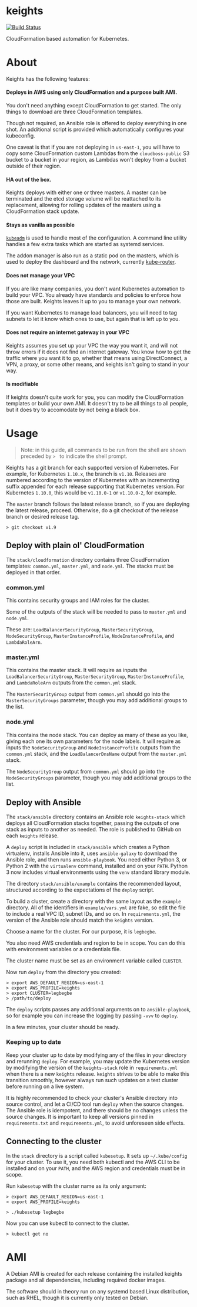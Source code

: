 # keights

[![Build Status](https://travis-ci.org/cloudboss/keights.svg?branch=master)](https://travis-ci.org/cloudboss/keights)

CloudFormation based automation for Kubernetes.

# About

Keights has the following features:

#### Deploys in AWS using only CloudFormation and a purpose built AMI.

You don't need anything except CloudFormation to get started. The only things to download are three CloudFormation templates.

Though not required, an Ansible role is offered to deploy everything in one shot. An additional script is provided which automatically configures your kubeconfig.

One caveat is that if you are not deploying in `us-east-1`, you will have to copy some CloudFormation custom Lambdas from the `cloudboss-public` S3 bucket to a bucket in your region, as Lambdas won't deploy from a bucket outside of their region.

#### HA out of the box.

Keights deploys with either one or three masters. A master can be terminated and the etcd storage volume will be reattached to its replacement, allowing for rolling updates of the masters using a CloudFormation stack update.

#### Stays as vanilla as possible

[`kubeadm`](https://kubernetes.io/docs/setup/independent/create-cluster-kubeadm/) is used to handle most of the configuration. A command line utility handles a few extra tasks which are started as systemd services.

The addon manager is also run as a static pod on the masters, which is used to deploy the dashboard and the network, currently [kube-router](https://github.com/cloudnativelabs/kube-router).

#### Does not manage your VPC

If you are like many companies, you don't want Kubernetes automation to build your VPC. You already have standards and policies to enforce how those are built. Keights leaves it up to you to manage your own network.

If you want Kubernetes to manage load balancers, you will need to tag subnets to let it know which ones to use, but again that is left up to you.

#### Does not require an internet gateway in your VPC

Keights assumes you set up your VPC the way you want it, and will not throw errors if it does not find an internet gateway. You know how to get the traffic where you want it to go, whether that means using DirectConnect, a VPN, a proxy, or some other means, and keights isn't going to stand in your way.

#### Is modifiable

If keights doesn't quite work for you, you can modify the CloudFormation templates or build your own AMI. It doesn't try to be all things to all people, but it does try to accomodate by not being a black box.

# Usage

> Note: in this guide, all commands to be run from the shell are shown preceded by `> ` to indicate the shell prompt.

Keights has a git branch for each supported version of Kubernetes. For example, for Kubernetes `1.10.x`, the branch is `v1.10`. Releases are numbered according to the version of Kubernetes with an incrementing suffix appended for each release supporting that Kubernetes version. For Kubernetes `1.10.0`, this would be `v1.10.0-1` or `v1.10.0-2`, for example.

The `master` branch follows the latest release branch, so if you are deploying the latest release, proceed. Otherwise, do a git checkout of the release branch or desired release tag.

```
> git checkout v1.9
```

## Deploy with plain ol' CloudFormation

The `stack/cloudformation` directory contains three CloudFormation templates: `common.yml`, `master.yml`, and `node.yml`. The stacks must be deployed in that order.

### common.yml

This contains security groups and IAM roles for the cluster.

Some of the outputs of the stack will be needed to pass to `master.yml` and `node.yml`.

These are: `LoadBalancerSecurityGroup`, `MasterSecurityGroup`, `NodeSecurityGroup`, `MasterInstanceProfile`, `NodeInstanceProfile`, and `LambdaRoleArn`.

### master.yml

This contains the master stack. It will require as inputs the `LoadBalancerSecurityGroup`, `MasterSecurityGroup`, `MasterInstanceProfile`, and `LambdaRoleArn` outputs from the `common.yml` stack.

The `MasterSecurityGroup` output from `common.yml` should go into the `MasterSecurityGroups` parameter, though you may add additional groups to the list.

### node.yml

This contains the node stack. You can deploy as many of these as you like, giving each one its own parameters for the node labels. It will require as inputs the `NodeSecurityGroup` and `NodeInstanceProfile` outputs from the `common.yml` stack, and the `LoadBalancerDnsName` output from the `master.yml` stack.

The `NodeSecurityGroup` output from `common.yml` should go into the `NodeSecurityGroups` parameter, though you may add additional groups to the list.

## Deploy with Ansible

The `stack/ansible` directory contains an Ansible role `keights-stack` which deploys all CloudFormation stacks together, passing the outputs of one stack as inputs to another as needed. The role is published to GitHub on each `keights` release.

A `deploy` script is included in `stack/ansible` which creates a Python virtualenv, installs Ansible into it, uses `ansible-galaxy` to download the Ansible role, and then runs `ansible-playbook`. You need either Python 3, or Python 2 with the `virtualenv` command, installed and on your `PATH`. Python 3 now includes virtual environments using the `venv` standard library module.

The directory `stack/ansible/example` contains the recommended layout, structured according to the expectations of the `deploy` script.

To build a cluster, create a directory with the same layout as the `example` directory. All of the identifiers in `example/vars.yml` are fake, so edit the file to include a real VPC ID, subnet IDs, and so on. In `requirements.yml`, the version of the Ansible role should match the `keights` version.

Choose a name for the cluster. For our purpose, it is `legbegbe`.

You also need AWS credentials and region to be in scope. You can do this with environment variables or a credentials file.

The cluster name must be set as an environment variable called `CLUSTER`.

Now run `deploy` from the directory you created:

```
> export AWS_DEFAULT_REGION=us-east-1
> export AWS_PROFILE=keights
> export CLUSTER=legbegbe
> /path/to/deploy
```

The `deploy` scripts passes any additional arguments on to `ansible-playbook`, so for example you can increase the logging by passing `-vvv` to `deploy`.

In a few minutes, your cluster should be ready.

### Keeping up to date

Keep your cluster up to date by modifying any of the files in your directory and rerunning `deploy`. For example, you may update the Kubernetes version by modifying the version of the `keights-stack` role in `requirements.yml` when there is a new `keights` release. `keights` strives to be able to make this transition smoothly, however always run such updates on a test cluster before running on a live system.

It is highly recommended to check your cluster's Ansible directory into source control, and let a CI/CD tool run `deploy` when the source changes. The Ansible role is idempotent, and there should be no changes unless the source changes. It is important to keep all versions pinned in `requirements.txt` and `requirements.yml`, to avoid unforeseen side effects.

## Connecting to the cluster

In the `stack` directory is a script called `kubesetup`. It sets up `~/.kube/config` for your cluster. To use it, you need both kubectl and the AWS CLI to be installed and on your `PATH`, and the AWS region and credentials must be in scope.

Run `kubesetup` with the cluster name as its only argument:

```
> export AWS_DEFAULT_REGION=us-east-1
> export AWS_PROFILE=keights

> ./kubesetup legbegbe
```

Now you can use kubectl to connect to the cluster.

```
> kubectl get no
```

# AMI

A Debian AMI is created for each release containing the installed keights package and all dependencies, including required docker images.

The software should in theory run on any systemd based Linux distribution, such as RHEL, though it is currently only tested on Debian.
